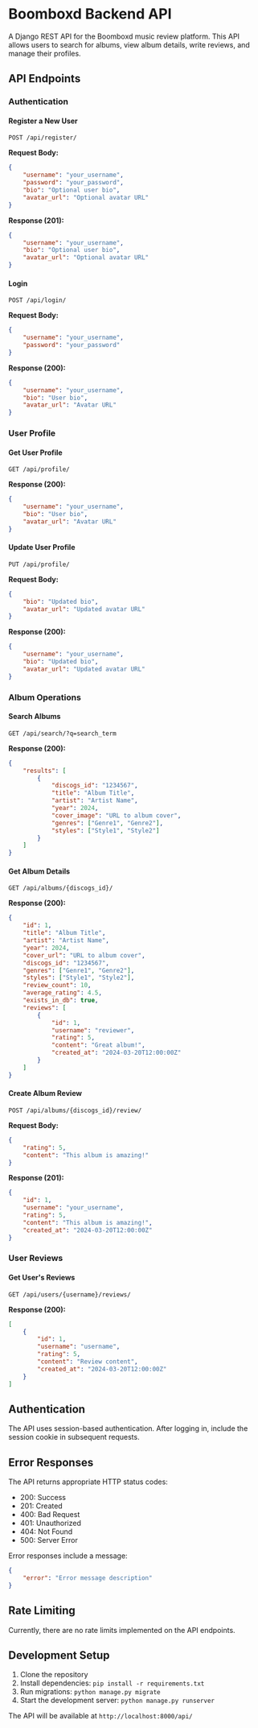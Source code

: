# Boomboxd Backend API

A Django REST API for the Boomboxd music review platform. This API allows users to search for albums, view album details, write reviews, and manage their profiles.

## API Endpoints

### Authentication

#### Register a New User
```http
POST /api/register/
```
**Request Body:**
```json
{
    "username": "your_username",
    "password": "your_password",
    "bio": "Optional user bio",
    "avatar_url": "Optional avatar URL"
}
```
**Response (201):**
```json
{
    "username": "your_username",
    "bio": "Optional user bio",
    "avatar_url": "Optional avatar URL"
}
```

#### Login
```http
POST /api/login/
```
**Request Body:**
```json
{
    "username": "your_username",
    "password": "your_password"
}
```
**Response (200):**
```json
{
    "username": "your_username",
    "bio": "User bio",
    "avatar_url": "Avatar URL"
}
```

### User Profile

#### Get User Profile
```http
GET /api/profile/
```
**Response (200):**
```json
{
    "username": "your_username",
    "bio": "User bio",
    "avatar_url": "Avatar URL"
}
```

#### Update User Profile
```http
PUT /api/profile/
```
**Request Body:**
```json
{
    "bio": "Updated bio",
    "avatar_url": "Updated avatar URL"
}
```
**Response (200):**
```json
{
    "username": "your_username",
    "bio": "Updated bio",
    "avatar_url": "Updated avatar URL"
}
```

### Album Operations

#### Search Albums
```http
GET /api/search/?q=search_term
```
**Response (200):**
```json
{
    "results": [
        {
            "discogs_id": "1234567",
            "title": "Album Title",
            "artist": "Artist Name",
            "year": 2024,
            "cover_image": "URL to album cover",
            "genres": ["Genre1", "Genre2"],
            "styles": ["Style1", "Style2"]
        }
    ]
}
```

#### Get Album Details
```http
GET /api/albums/{discogs_id}/
```
**Response (200):**
```json
{
    "id": 1,
    "title": "Album Title",
    "artist": "Artist Name",
    "year": 2024,
    "cover_url": "URL to album cover",
    "discogs_id": "1234567",
    "genres": ["Genre1", "Genre2"],
    "styles": ["Style1", "Style2"],
    "review_count": 10,
    "average_rating": 4.5,
    "exists_in_db": true,
    "reviews": [
        {
            "id": 1,
            "username": "reviewer",
            "rating": 5,
            "content": "Great album!",
            "created_at": "2024-03-20T12:00:00Z"
        }
    ]
}
```

#### Create Album Review
```http
POST /api/albums/{discogs_id}/review/
```
**Request Body:**
```json
{
    "rating": 5,
    "content": "This album is amazing!"
}
```
**Response (201):**
```json
{
    "id": 1,
    "username": "your_username",
    "rating": 5,
    "content": "This album is amazing!",
    "created_at": "2024-03-20T12:00:00Z"
}
```

### User Reviews

#### Get User's Reviews
```http
GET /api/users/{username}/reviews/
```
**Response (200):**
```json
[
    {
        "id": 1,
        "username": "username",
        "rating": 5,
        "content": "Review content",
        "created_at": "2024-03-20T12:00:00Z"
    }
]
```

## Authentication

The API uses session-based authentication. After logging in, include the session cookie in subsequent requests.

## Error Responses

The API returns appropriate HTTP status codes:

- 200: Success
- 201: Created
- 400: Bad Request
- 401: Unauthorized
- 404: Not Found
- 500: Server Error

Error responses include a message:
```json
{
    "error": "Error message description"
}
```

## Rate Limiting

Currently, there are no rate limits implemented on the API endpoints.

## Development Setup

1. Clone the repository
2. Install dependencies: `pip install -r requirements.txt`
3. Run migrations: `python manage.py migrate`
4. Start the development server: `python manage.py runserver`

The API will be available at `http://localhost:8000/api/`